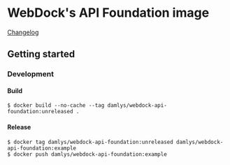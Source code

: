 WebDock's API Foundation image
========================

[Changelog](CHANGELOG.md)

## Getting started

### Development

#### Build

```
$ docker build --no-cache --tag damlys/webdock-api-foundation:unreleased .
```

#### Release

```
$ docker tag damlys/webdock-api-foundation:unreleased damlys/webdock-api-foundation:example
$ docker push damlys/webdock-api-foundation:example
```
